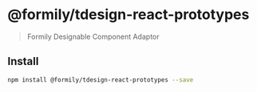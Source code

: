 # @formily/tdesign-react-prototypes

> Formily Designable Component Adaptor

## Install

```bash
npm install @formily/tdesign-react-prototypes --save
```
